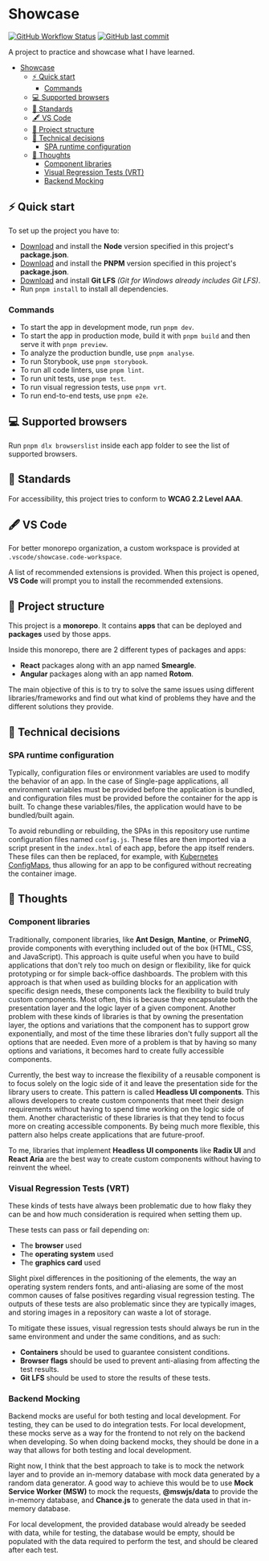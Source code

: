 # Showcase

[![GitHub Workflow Status](https://img.shields.io/github/actions/workflow/status/QuietNatu/showcase/ci.yml?style=for-the-badge)](https://github.com/QuietNatu/showcase/actions/workflows/ci.yml) [![GitHub last commit](https://img.shields.io/github/last-commit/QuietNatu/showcase?style=for-the-badge)](https://github.com/QuietNatu/showcase/branches/all)

A project to practice and showcase what I have learned.

- [Showcase](#showcase)
  - [⚡️ Quick start](#️-quick-start)
    - [Commands](#commands)
  - [💻 Supported browsers](#-supported-browsers)
  - [📝 Standards](#-standards)
  - [🖋️ VS Code](#️-vs-code)
  - [🧱 Project structure](#-project-structure)
  - [🔧 Technical decisions](#-technical-decisions)
    - [SPA runtime configuration](#spa-runtime-configuration)
  - [💭 Thoughts](#-thoughts)
    - [Component libraries](#component-libraries)
    - [Visual Regression Tests (VRT)](#visual-regression-tests-vrt)
    - [Backend Mocking](#backend-mocking)

## ⚡️ Quick start

To set up the project you have to:

- [Download](https://nodejs.org/en/) and install the **Node** version specified in this project's **package.json**.
- [Download](https://pnpm.io/) and install the **PNPM** version specified in this project's **package.json**.
- [Download](https://git-lfs.com/) and install **Git LFS** _(Git for Windows already includes Git LFS)_.
- Run `pnpm install` to install all dependencies.

### Commands

- To start the app in development mode, run `pnpm dev`.
- To start the app in production mode, build it with `pnpm build` and then serve it with `pnpm preview`.
- To analyze the production bundle, use `pnpm analyse`.
- To run Storybook, use `pnpm storybook`.
- To run all code linters, use `pnpm lint`.
- To run unit tests, use `pnpm test`.
- To run visual regression tests, use `pnpm vrt`.
- To run end-to-end tests, use `pnpm e2e`.

## 💻 Supported browsers

Run `pnpm dlx browserslist` inside each app folder to see the list of supported browsers.

## 📝 Standards

For accessibility, this project tries to conform to **WCAG 2.2 Level AAA**.

## 🖋️ VS Code

For better monorepo organization, a custom workspace is provided at `.vscode/showcase.code-workspace`.

A list of recommended extensions is provided. When this project is opened, **VS Code** will prompt you to install the recommended extensions.

## 🧱 Project structure

This project is a **monorepo**. It contains **apps** that can be deployed and **packages** used by those apps.

Inside this monorepo, there are 2 different types of packages and apps:

- **React** packages along with an app named **Smeargle**.
- **Angular** packages along with an app named **Rotom**.

The main objective of this is to try to solve the same issues using different libraries/frameworks and find out what kind of problems they have and the different solutions they provide.

## 🔧 Technical decisions

### SPA runtime configuration

Typically, configuration files or environment variables are used to modify the behavior of an app. In the case of Single-page applications, all environment variables must be provided before the application is bundled, and configuration files must be provided before the container for the app is built. To change these variables/files, the application would have to be bundled/built again.

To avoid rebundling or rebuilding, the SPAs in this repository use runtime configuration files named `config.js`.
These files are then imported via a script present in the `index.html` of each app, before the app itself renders.
These files can then be replaced, for example, with [Kubernetes ConfigMaps](https://kubernetes.io/docs/tasks/configure-pod-container/configure-pod-configmap/), thus allowing for an app to be configured without recreating the container image.

## 💭 Thoughts

### Component libraries

Traditionally, component libraries, like **Ant Design**, **Mantine**, or **PrimeNG**, provide components with everything included out of the box (HTML, CSS, and JavaScript). This approach is quite useful when you have to build applications that don't rely too much on design or flexibility, like for quick prototyping or for simple back-office dashboards. The problem with this approach is that when used as building blocks for an application with specific design needs, these components lack the flexibility to build truly custom components. Most often, this is because they encapsulate both the presentation layer and the logic layer of a given component. Another problem with these kinds of libraries is that by owning the presentation layer, the options and variations that the component has to support grow exponentially, and most of the time these libraries don't fully support all the options that are needed. Even more of a problem is that by having so many options and variations, it becomes hard to create fully accessible components.

Currently, the best way to increase the flexibility of a reusable component is to focus solely on the logic side of it and leave the presentation side for the library users to create. This pattern is called **Headless UI components**. This allows developers to create custom components that meet their design requirements without having to spend time working on the logic side of them. Another characteristic of these libraries is that they tend to focus more on creating accessible components. By being much more flexible, this pattern also helps create applications that are future-proof.

To me, libraries that implement **Headless UI components** like **Radix UI** and **React Aria** are the best way to create custom components without having to reinvent the wheel.

### Visual Regression Tests (VRT)

These kinds of tests have always been problematic due to how flaky they can be and how much consideration is required when setting them up.

These tests can pass or fail depending on:

- The **browser** used
- The **operating system** used
- The **graphics card** used

Slight pixel differences in the positioning of the elements, the way an operating system renders fonts, and anti-aliasing are some of the most common causes of false positives regarding visual regression testing. The outputs of these tests are also problematic since they are typically images, and storing images in a repository can waste a lot of storage.

To mitigate these issues, visual regression tests should always be run in the same environment and under the same conditions, and as such:

- **Containers** should be used to guarantee consistent conditions.
- **Browser flags** should be used to prevent anti-aliasing from affecting the test results.
- **Git LFS** should be used to store the results of these tests.

### Backend Mocking

Backend mocks are useful for both testing and local development. For testing, they can be used to do integration tests. For local development, these mocks serve as a way for the frontend to not rely on the backend when developing. So when doing backend mocks, they should be done in a way that allows for both testing and local development.

Right now, I think that the best approach to take is to mock the network layer and to provide an in-memory database with mock data generated by a random data generator. A good way to achieve this would be to use **Mock Service Worker (MSW)** to mock the requests, **@mswjs/data** to provide the in-memory database, and **Chance.js** to generate the data used in that in-memory database.

For local development, the provided database would already be seeded with data, while for testing, the database would be empty, should be populated with the data required to perform the test, and should be cleared after each test.
